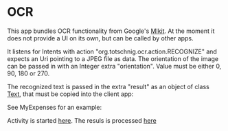 # OCR

This app bundles OCR functionality from Google's [Mlkit](https://developers.google.com/ml-kit/vision/text-recognition/android).
At the moment it does not provide a UI on its own, but can be called by other apps.

It listens for Intents with action "org.totschnig.ocr.action.RECOGNIZE" and expects an Uri pointing to a JPEG file as data. The orientation of the image can be passed in with an Integer extra "orientation". Value must be either 0, 90, 180 or 270.

The recognized text is passed in the extra "result" as an object of class [Text](https://github.com/mtotschnig/MyExpenses/blob/master/ocr/src/main/java/org/totschnig/ocr/Text.kt), that must be copied into the client app: 

See MyExpenses for an example:

Activity is started [here](https://github.com/mtotschnig/MyExpenses/blob/0d6e8c1aad8dc60444aa940d571233885b698cf2/ocr/src/main/java/org/totschnig/ocr/ScanPreviewViewModel.kt#L82).
The resuls is processed [here](https://github.com/mtotschnig/MyExpenses/blob/0d6e8c1aad8dc60444aa940d571233885b698cf2/ocr/src/main/java/org/totschnig/ocr/AbstractOcrFeatureImpl.kt#L63)

